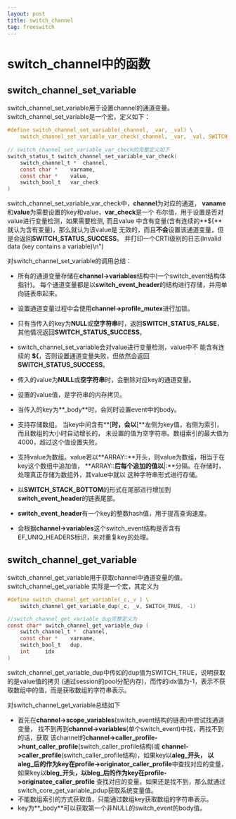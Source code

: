 ```yaml
---
layout: post
title: switch_channel
tag: freeswitch
---
```


# switch_channel中的函数

## switch_channel_set_variable

switch_channel_set_variable用于设置channel的通道变量。
switch_channel_set_variable是一个宏，定义如下：
```c
#define switch_channel_set_variable(_channel, _var, _val) \
	switch_channel_set_variable_var_check(_channel, _var, _val, SWITCH_TRUE)
	
// switch_channel_set_variable_var_check的完整定义如下
switch_status_t switch_channel_set_variable_var_check(
	switch_channel_t * 	channel,
	const char * 	varname,
	const char * 	value,
	switch_bool_t 	var_check 
)	
```

switch_channel_set_variable_var_check中，**channel**为对应的通道，
**vaname**和**value**为需要设置的key和value，**var_check**是一个
布尔值，用于设置是否对value进行变量检测，如果需要检测, 而且value
中含有变量(含有连续的**${** 就认为含有变量)，那么就认为该value是
无效的，而且**不会**设置该通道变量，但是会返回**SWITCH_STATUS_SUCCESS**。
并打印一个CRTI级别的日志(Invalid data (key contains a variable)\n")


对switch_channel_set_variable的调用总结：
- 所有的通道变量存储在**channel->variables**结构中(一个switch_event结构体指针)。
  每个通道变量都是以**switch_event_header**的结构进行存储，并用单向链表串起来。
- 设置通道变量过程中会使用**channel->profile_mutex**进行加锁。
- 只有当传入的key为**NULL**或**空字符串**时，返回**SWITCH_STATUS_FALSE**，
  其他情况返回**SWITCH_STATUS_SUCCESS**。
- switch_channel_set_variable会对value进行变量检测，value中不
  能含有连续的 **${**，否则设置通道变量失败，但依然会返回**SWITCH_STATUS_SUCCESS**。
- 传入的value为**NULL**或**空字符串**时，会删除对应key的通道变量。
- 设置的value值，是字符串的内存拷贝。
- 当传入的key为**_body**时，会同时设置event中的body。
- 支持存储数组。
  当key中间含有**[**时，会以**[**左侧为key值，右侧为索引，而且数组的大小时自动增长的，
  未设置的值为空字符串。数组索引的最大值为4000，超过这个值设置失败。
  
- 支持value为数组。value若以**ARRAY::**开头，则value为数组，相当于在key这个数组中追加值，
  **ARRAY::**后每个追加的值以**|:**分隔。在存储时，处理真正存储为数组外，其value中就以
  这种字符串形式进行存储。
- 以**SWITCH_STACK_BOTTOM**的形式在尾部进行增加到**switch_event_header**的链表尾部。
- **switch_event_header**有一个key的整数hash值，用于提高查询速度。
- 会根据**channel->variables**这个switch_event结构是否含有EF_UNIQ_HEADERS标识，来对重复key的处理。

## switch_channel_get_variable

switch_channel_get_variable用于获取channel中通道变量的值。switch_channel_get_variable
实际是一个宏，其定义为
```c
#define switch_channel_get_variable(_c,_v )	\	   
	switch_channel_get_variable_dup(_c, _v, SWITCH_TRUE, -1)

//switch_channel_get_variable_dup完整定义为
const char* switch_channel_get_variable_dup	(	
	switch_channel_t * 	channel,
	const char * 	varname,
	switch_bool_t 	dup,
	int 	idx 
)	
```

switch_channel_get_variable_dup中传如的dup值为SWITCH_TRUE，说明获取的是value值的拷贝
(通过session的pool分配内存)，而传的idx值为-1，表示不获取数组中的值，而是获取数组的字符串表示。

对switch_channel_get_variable总结如下

- 首先在**channel->scope_variables**(switch_event结构的链表)中尝试找通道变量，
  找不到再到**channel->variables**(单个switch_event)中找，再找不到的话，获取
  该channel的**channel->caller_profile->hunt_caller_profile**(switch_caller_profile结构)或
  **channel->caller_profile**(switch_caller_profile结构)，如果key以**aleg_**开头，
  以**aleg_**后的作为key在**profile->originator_caller_profile**中查找对应的变量，
  如果key以**bleg_**开头，以**bleg_**后的作为key在**profile->originatee_caller_profile**
  查找对应的变量。如果还是找不到，那么就通过switch_core_get_variable_pdup获取系统变量值。
- 不能数组索引的方式获取值，只能通过数组key获取数组的字符串表示。
- key为**_body**可以获取第一个非NULL的switch_event的body值。